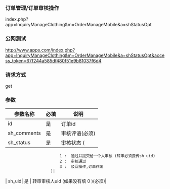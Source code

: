 ### **订单管理/订单审核操作**
index.php?app=InquiryManageClothing&m=OrderManageMobile&a=shStatusOpt

### **公网测试**
http://www.apps.com/index.php?app=InquiryManageClothing&m=OrderManageMobile&a=shStatusOpt&access_token=67f244a585df480f51e9b81037f6d4

### **请求方式**
get


### **参数**
| 参数名称  |必填|     说明      |
|------|-----|------|
| id| 是 |   订单id|
| sh_comments| 是 |   审核评语(必须)|
| sh_status| 是 |   审核状态 (
                            1 :  通过并提交给一个人审核 (转审必须要传sh_uid)
                            2 :  审核通过
                            3 :  驳回操作,订单作废
                        )|
| sh_uid| 是 |  转审审核人uid (如果没有填 0 )(必须)|
